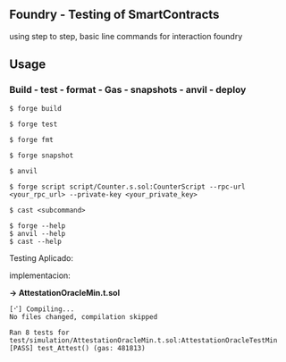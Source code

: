 ## Foundry - Testing of SmartContracts

using step to step, basic line commands for interaction foundry 

## Usage

### Build - test - format - Gas - snapshots - anvil - deploy 

```shell
$ forge build

$ forge test

$ forge fmt

$ forge snapshot

$ anvil

$ forge script script/Counter.s.sol:CounterScript --rpc-url <your_rpc_url> --private-key <your_private_key>

$ cast <subcommand>

$ forge --help
$ anvil --help
$ cast --help
```


Testing Aplicado: 

implementacion: 

**-> AttestationOracleMin.t.sol**

```compilacion
[⠊] Compiling...
No files changed, compilation skipped

Ran 8 tests for test/simulation/AttestationOracleMin.t.sol:AttestationOracleTestMin
[PASS] test_Attest() (gas: 481813)

```